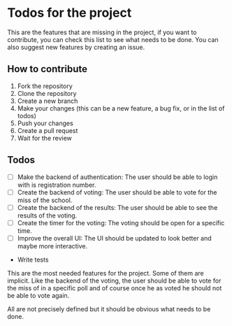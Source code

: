 # Todos for the project
This are the features that are missing in the project, if you want to contribute,
you can check this list to see what needs to be done. You can also suggest new features
by creating an issue.


## How to contribute
1. Fork the repository
2. Clone the repository
3. Create a new branch
4. Make your changes (this can be a new feature, a bug fix, or in the list of todos)
5. Push your changes
6. Create a pull request
7. Wait for the review

## Todos
- [ ] Make the backend of authentication:
    The user should be able to login with is registration number.
- [ ] Create the backend of voting:
    The user should be able to vote for the miss of the school.
- [ ] Create the backend of the results:
    The user should be able to see the results of the voting.
- [ ] Create the timer for the voting:
    The voting should be open for a specific time.
- [ ] Improve the overall UI:
    The UI should be updated to look better and maybe more interactive.
- Write tests



This are the most needed features for the project. Some of them are implicit.
Like the backend of the voting, the user should be able to vote for the miss of
in a specific poll and of course once he as voted he should not be able to vote again.

All are not precisely defined but it should be obvious what needs to be done.
